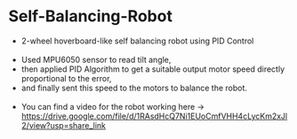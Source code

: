 # Self-Balancing-Robot

- 2-wheel hoverboard-like self balancing robot using PID Control
</br></br>
- Used MPU6050 sensor to read tilt angle,</br>
- then applied PID Algorithm to get a suitable output motor speed directly proportional to the error, </br>
- and finally sent this speed to the motors to balance the robot. </br></br>
- You can find a video for the robot working here -> https://drive.google.com/file/d/1RAsdHcQ7Ni1EUoCmfVHH4cLycKm2xJl2/view?usp=share_link 
